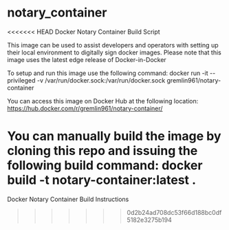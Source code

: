 # notary_container
<<<<<<< HEAD
Docker Notary Container Build Script

This image can be used to assist developers and operators with setting up their local environment to digitally sign docker images. Please note that this image uses the latest edge release of Docker-in-Docker

To setup and run this image use the following command:
docker run -it --privileged -v /var/run/docker.sock:/var/run/docker.sock gremlin961/notary-container

You can access this image on Docker Hub at the following location:
https://hub.docker.com/r/gremlin961/notary-container/

You can manually build the image by cloning this repo and issuing the following build command:
docker build -t notary-container:latest .
=======
Docker Notary Container Build Instructions
>>>>>>> 0d2b24ad708dc53f66d188bc0df5182e3275b194
